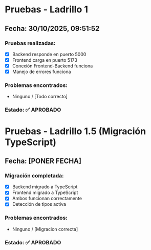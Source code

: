 # Pruebas - Ladrillo 1

## Fecha: 30/10/2025, 09:51:52

### Pruebas realizadas:

- [x] Backend responde en puerto 5000
- [x] Frontend carga en puerto 5173
- [x] Conexión Frontend-Backend funciona
- [x] Manejo de errores funciona

### Problemas encontrados:

- Ninguno / [Todo correcto]

### Estado: ✅ APROBADO

# Pruebas - Ladrillo 1.5 (Migración TypeScript)

## Fecha: [PONER FECHA]

### Migración completada:

- [x] Backend migrado a TypeScript
- [x] Frontend migrado a TypeScript
- [x] Ambos funcionan correctamente
- [x] Detección de tipos activa

### Problemas encontrados:

- Ninguno / [Migracion correcta]

### Estado: ✅ APROBADO
